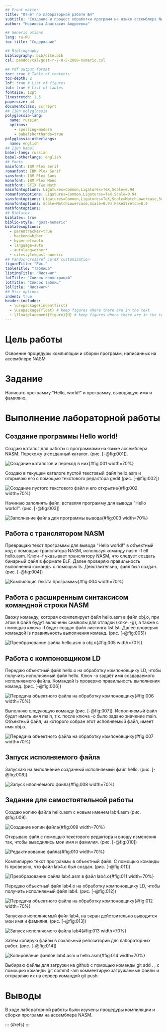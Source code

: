 ```yaml
---
## Front matter
title: "Отчёт по лабораторной работе №4"
subtitle: "Создание и процесс обработки программ на языке ассемблера NASM"
author: "Новикова Анастасия Андреевна"

## Generic otions
lang: ru-RU
toc-title: "Содержание"

## Bibliography
bibliography: bib/cite.bib
csl: pandoc/csl/gost-r-7-0-5-2008-numeric.csl

## Pdf output format
toc: true # Table of contents
toc-depth: 2
lof: true # List of figures
lot: true # List of tables
fontsize: 12pt
linestretch: 1.5
papersize: a4
documentclass: scrreprt
## I18n polyglossia
polyglossia-lang:
  name: russian
  options:
	- spelling=modern
	- babelshorthands=true
polyglossia-otherlangs:
  name: english
## I18n babel
babel-lang: russian
babel-otherlangs: english
## Fonts
mainfont: IBM Plex Serif
romanfont: IBM Plex Serif
sansfont: IBM Plex Sans
monofont: IBM Plex Mono
mathfont: STIX Two Math
mainfontoptions: Ligatures=Common,Ligatures=TeX,Scale=0.94
romanfontoptions: Ligatures=Common,Ligatures=TeX,Scale=0.94
sansfontoptions: Ligatures=Common,Ligatures=TeX,Scale=MatchLowercase,Scale=0.94
monofontoptions: Scale=MatchLowercase,Scale=0.94,FakeStretch=0.9
mathfontoptions:
## Biblatex
biblatex: true
biblio-style: "gost-numeric"
biblatexoptions:
  - parentracker=true
  - backend=biber
  - hyperref=auto
  - language=auto
  - autolang=other*
  - citestyle=gost-numeric
## Pandoc-crossref LaTeX customization
figureTitle: "Рис."
tableTitle: "Таблица"
listingTitle: "Листинг"
lofTitle: "Список иллюстраций"
lotTitle: "Список таблиц"
lolTitle: "Листинги"
## Misc options
indent: true
header-includes:
  - \usepackage{indentfirst}
  - \usepackage{float} # keep figures where there are in the text
  - \floatplacement{figure}{H} # keep figures where there are in the text
---
```


# Цель работы

Освоение процедуры компиляции и сборки программ, написанных на ассемблере NASM

# Задание

Написать программу "Hello, world!" и программу, выводящую имя и фамилию.

# Выполнение лабораторной работы

## Создание программы Hello world!

Создаю каталог для работы с программами на языке ассемблера NASM. Перехожу в созданный каталог. (рис. [-@fig:001]).

![Создание каталогов и переход в них](image/1.jpg){#fig:001 width=70%}

Создаю в текущем каталоге пустой текстовый файл hello.asm и открываю его с помощью текстового редактора gedit (рис. [-@fig:002])

![Создание пустого текстового файл и его открытие](image/2.jpg){#fig:002 width=70%}

Начинаю заполнять  файл, вставляя программу для вывода "Hello world!". (рис. [-@fig:003])

![Заполнение файла для программы вывода](image/3.jpg){#fig:003 width=70%}

## Работа с транслятором NASM

Превращаю текст программы для вывода "Hello world!" в объектный код с помощью транслятора NASM, используя команду nasm -f elf hello.asm. Ключ -f указывает транслятору NASM, что следует создать бинарный файл в формате ELF. Далее проверяю правильность выполнения команды с помощью ls. Действительно, файл был создан. (рис. [-@fig:004])

![Компиляция текста программы](image/4.jpg){#fig:004 width=70%}

## Работа с расширенным синтаксисом командной строки NASM

Ввожу команду, которая скомпелирует файл hello.asm в файл оbj.o, при этом в файл будут включены символы для отладки (ключ -g), а также с помощью ключа -l будет создан файл листинга list.lst. Далее проверяю командой ls правильность выполнения команд. (рис. [-@fig:005])

![Преобразование файла hello.asm в obj.o](image/5.jpg){#fig:005 width=70%}

## Работа с компоновщиком LD

Передаю объектный файл hello.o на обработку компоновщику LD, чтобы получить исполняемый файл hello. Ключ -о задаёт имя создаваемого исполняемого файла. Командой ls проверяю правильность выполнения команд. (рис. [-@fig:006])

![Передача объектного файла на обработку компоновщику](image/6.jpg){#fig:006 width=70%}

Выполняю следующую команду (рис. [-@fig:007]). Исполняемый файл будет иметь имя main, т.к. после ключа -о было задано значение main. Объектный файл, из которого собран этот исполняемый файл, имеет имя obj.o.

![Передача объектного файла на обработку компоновщику](image/7.jpg){#fig:007 width=70%}

## Запуск исполняемого файла

Запускаю на выполнение созданный исполняемый файл hello. (рис. [-@fig:008])

![Запуск иполняемого файла](image/8.jpg){#fig:008 width=70%}

## Задание для самостоятельной работы

Создаю копию файла hello.asm с новым именем lab4.asm (рис. @fig:009).

![Создание копии файла](image/9.jpg){#fig:009 width=70%}

Открываю файл с помощью текстового редактора и вношу изменения так, чтобы выводились мои имя и фамилия. (рис. [-@fig:010])

![Редактирование файла](image/10.jpg){#fig:010 width=70%}

Компилирую текст программы в объектный файл. С помощью команды ls проверяю, что файл lab4.o был создан. (рис. [-@fig:011])

![Преобразование файла lab4.asm в файл lab4.o](image/11.jpg){#fig:011 width=70%}

Передаю объектный файл lab4.o на обработку компоновщику LD, чтобы получить исполняемый файл lab4. (рис. [-@fig:012])

![Передача объектного файла на обработку компоновщику](image/12.jpg){#fig:012 width=70%}

Запускаю исполняемый файл lab4, на экран действительно выводятся мои имя и фамилия. (рис. [-@fig:013])

![Запуск исполняемого файла lab4](image/13.jpg){#fig:013 width=70%}

Затем копирую файлы в локальный репозиторий для лабораторных работ. (рис. [-@fig:014])

![Копирование файлов lab4.asm и hello.asm](image/14.jpg){#fig:014 width=70%}

Выбираю файлы для загрузки на github с помощью команды git add . , c помощью команды git commit -am комментирую загружаемые файлы и отправляю их на сервер командой git push.

# Выводы

В ходе лабораторной работы были изучены процедуры компиляции и сборки программ на ассемблере NASM.

::: {#refs}
:::
